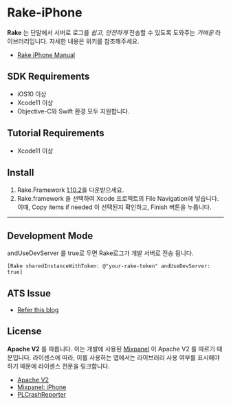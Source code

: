 # Rake-iPhone

**Rake** 는 단말에서 서버로 로그를 *쉽고*, *안전하게* 전송할 수 있도록 도와주는 *가벼운* 라이브러리입니다. 자세한 내용은 위키를 참조해주세요.

- [Rake iPhone Manual](https://github.com/skpdi/rake-document/wiki/2.-Rake-iPhone-(%ED%95%9C%EA%B5%AD%EC%96%B4))

## SDK Requirements
- iOS10 이상
- Xcode11 이상
- Objective-C와 Swift 환경 모두 지원합니다.

## Tutorial Requirements
- Xcode11 이상

## Install
 1. Rake.Framework [1.10.2](https://github.com/skpdi/rake-ios-tutorial/raw/master/release/Rake1.10.2.zip)을 다운받으세요.
 2. Rake.framework 을 선택하여 Xcode 프로젝트의 File Navigation에 넣습니다. 이때, Copy items if needed 이 선택된지 확인하고, Finish 버튼을 누릅니다.

----------


## Development Mode

andUseDevServer 를 true로 두면 Rake로그가 개발 서버로 전송 됩니다.
```
[Rake sharedInstanceWithToken: @"your-rake-token" andUseDevServer: true]
```


## ATS Issue
- [Refer this blog](http://www.neglectedpotential.com/2015/06/working-with-apples-application-transport-security/)


## License

**Apache V2** 를 따릅니다. 이는 개발에 사용된 [Mixpanel](https://github.com/mixpanel) 이 Apache V2 를 따르기 때문입니다. 라이센스에 따라, 이를 사용하는 앱에서는 라이브러리 사용 여부를 표시해야 하기 때문에 라이센스 전문을 링크합니다.

- [Apache V2](http://www.apache.org/licenses/LICENSE-2.0.html)
- [Mixpanel: iPhone](https://github.com/mixpanel/mixpanel-iphone)
- [PLCrashReporter](https://www.plcrashreporter.org/)
